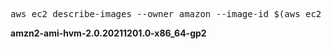 

<pre>aws ec2 describe-images --owner amazon --image-id $(aws ec2 describe-instances --instance-ids i-05e7e29b0d2d2a58c --query "Reservations[0].Instances[0].ImageId" --output text) --query "Images[0].Name" --output text</pre>
<b>amzn2-ami-hvm-2.0.20211201.0-x86_64-gp2</b>